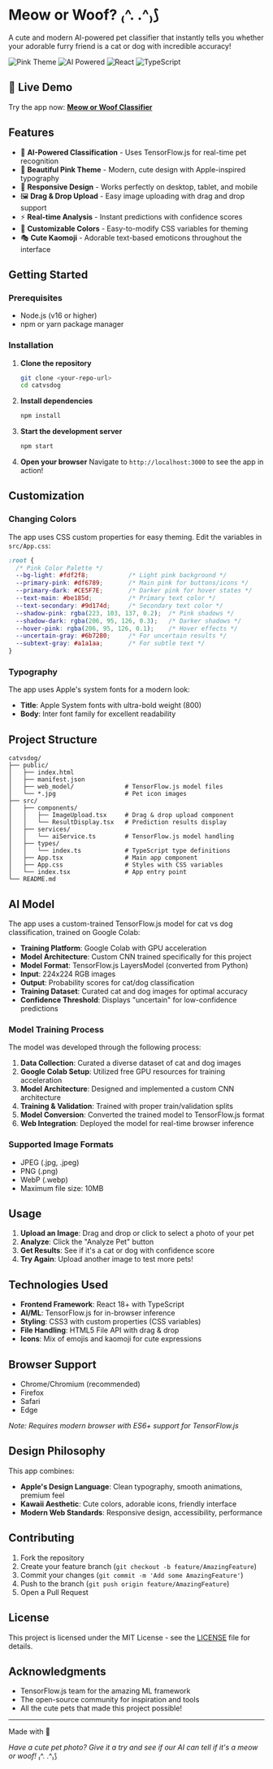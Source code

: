 # Meow or Woof? ₍^. .^₎⟆ 

A cute and modern AI-powered pet classifier that instantly tells you whether your adorable furry friend is a cat or dog with incredible accuracy!

![Pink Theme](https://img.shields.io/badge/Theme-Pink%20%26%20Cute-ff69b4)
![AI Powered](https://img.shields.io/badge/AI-TensorFlow.js-orange)
![React](https://img.shields.io/badge/React-18+-61dafb)
![TypeScript](https://img.shields.io/badge/TypeScript-5+-3178c6)

## 🚀 Live Demo

Try the app now: **[Meow or Woof Classifier](https://meow-or-woof-classifier.vercel.app/)**

## Features

- 🤖 **AI-Powered Classification** - Uses TensorFlow.js for real-time pet recognition
- 🎨 **Beautiful Pink Theme** - Modern, cute design with Apple-inspired typography
- 📱 **Responsive Design** - Works perfectly on desktop, tablet, and mobile
- 🖼️ **Drag & Drop Upload** - Easy image uploading with drag and drop support
- ⚡ **Real-time Analysis** - Instant predictions with confidence scores
- 🌸 **Customizable Colors** - Easy-to-modify CSS variables for theming
- 🎭 **Cute Kaomoji** - Adorable text-based emoticons throughout the interface

## Getting Started

### Prerequisites

- Node.js (v16 or higher)
- npm or yarn package manager

### Installation

1. **Clone the repository**
   ```bash
   git clone <your-repo-url>
   cd catvsdog
   ```

2. **Install dependencies**
   ```bash
   npm install
   ```

3. **Start the development server**
   ```bash
   npm start
   ```

4. **Open your browser**
   Navigate to `http://localhost:3000` to see the app in action!

## Customization

### Changing Colors

The app uses CSS custom properties for easy theming. Edit the variables in `src/App.css`:

```css
:root {
  /* Pink Color Palette */
  --bg-light: #fdf2f8;           /* Light pink background */
  --primary-pink: #df6789;       /* Main pink for buttons/icons */
  --primary-dark: #CE5F7E;       /* Darker pink for hover states */
  --text-main: #be185d;          /* Primary text color */
  --text-secondary: #9d174d;     /* Secondary text color */
  --shadow-pink: rgba(223, 103, 137, 0.2);  /* Pink shadows */
  --shadow-dark: rgba(206, 95, 126, 0.3);   /* Darker shadows */
  --hover-pink: rgba(206, 95, 126, 0.1);    /* Hover effects */
  --uncertain-gray: #6b7280;     /* For uncertain results */
  --subtext-gray: #a1a1aa;       /* For subtle text */
}
```

### Typography

The app uses Apple's system fonts for a modern look:
- **Title**: Apple System fonts with ultra-bold weight (800)
- **Body**: Inter font family for excellent readability

## Project Structure

```
catvsdog/
├── public/
│   ├── index.html
│   ├── manifest.json
│   ├── web_model/              # TensorFlow.js model files
│   └── *.jpg                   # Pet icon images
├── src/
│   ├── components/
│   │   ├── ImageUpload.tsx     # Drag & drop upload component
│   │   └── ResultDisplay.tsx   # Prediction results display
│   ├── services/
│   │   └── aiService.ts        # TensorFlow.js model handling
│   ├── types/
│   │   └── index.ts            # TypeScript type definitions
│   ├── App.tsx                 # Main app component
│   ├── App.css                 # Styles with CSS variables
│   └── index.tsx               # App entry point
└── README.md
```

## AI Model

The app uses a custom-trained TensorFlow.js model for cat vs dog classification, trained on Google Colab:

- **Training Platform**: Google Colab with GPU acceleration
- **Model Architecture**: Custom CNN trained specifically for this project
- **Model Format**: TensorFlow.js LayersModel (converted from Python)
- **Input**: 224x224 RGB images
- **Output**: Probability scores for cat/dog classification
- **Training Dataset**: Curated cat and dog images for optimal accuracy
- **Confidence Threshold**: Displays "uncertain" for low-confidence predictions

### Model Training Process

The model was developed through the following process:

1. **Data Collection**: Curated a diverse dataset of cat and dog images
2. **Google Colab Setup**: Utilized free GPU resources for training acceleration
3. **Model Architecture**: Designed and implemented a custom CNN architecture
4. **Training & Validation**: Trained with proper train/validation splits
5. **Model Conversion**: Converted the trained model to TensorFlow.js format
6. **Web Integration**: Deployed the model for real-time browser inference

### Supported Image Formats
- JPEG (.jpg, .jpeg)
- PNG (.png)
- WebP (.webp)
- Maximum file size: 10MB

## Usage

1. **Upload an Image**: Drag and drop or click to select a photo of your pet
2. **Analyze**: Click the "Analyze Pet" button
3. **Get Results**: See if it's a cat or dog with confidence score
4. **Try Again**: Upload another image to test more pets!

## Technologies Used

- **Frontend Framework**: React 18+ with TypeScript
- **AI/ML**: TensorFlow.js for in-browser inference
- **Styling**: CSS3 with custom properties (CSS variables)
- **File Handling**: HTML5 File API with drag & drop
- **Icons**: Mix of emojis and kaomoji for cute expressions

## Browser Support

- Chrome/Chromium (recommended)
- Firefox
- Safari
- Edge

*Note: Requires modern browser with ES6+ support for TensorFlow.js*

## Design Philosophy

This app combines:
- **Apple's Design Language**: Clean typography, smooth animations, premium feel
- **Kawaii Aesthetic**: Cute colors, adorable icons, friendly interface
- **Modern Web Standards**: Responsive design, accessibility, performance

## Contributing

1. Fork the repository
2. Create your feature branch (`git checkout -b feature/AmazingFeature`)
3. Commit your changes (`git commit -m 'Add some AmazingFeature'`)
4. Push to the branch (`git push origin feature/AmazingFeature`)
5. Open a Pull Request

## License

This project is licensed under the MIT License - see the [LICENSE](LICENSE) file for details.

## Acknowledgments

- TensorFlow.js team for the amazing ML framework
- The open-source community for inspiration and tools
- All the cute pets that made this project possible! 

---

Made with 💖

*Have a cute pet photo? Give it a try and see if our AI can tell if it's a meow or woof!* ₍^. .^₎⟆ 
